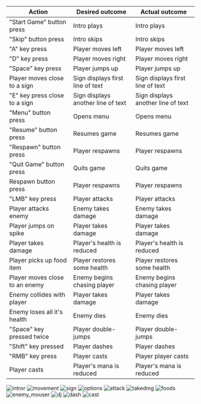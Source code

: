 


| Action        | Desired outcome    | Actual outcome     |
| ------------- | ------------------ | ------------------ |
| "Start Game" button press | Intro plays | Intro plays |
| "Skip" button press | Intro skips | Intro skips |
| "A" key press | Player moves left | Player moves left |
| "D" key press | Player moves right | Player moves right |
| "Space" key press | Player jumps up | Player jumps up |
| Player moves close to a sign | Sign displays first line of text | Sign displays first line of text |
| "E" key press close to a sign | Sign displays another line of text | Sign displays another line of text |
| "Menu" button press | Opens menu | Opens menu |
| "Resume" button press | Resumes game | Resumes game |
| "Respawn" button press | Player respawns | Player respawns |
| "Quit Game" button press | Quits game | Quits game |
| Respawn button press | Player respawns | Player respawns |
| "LMB" key press | Player attacks | Player attacks |
| Player attacks enemy | Enemy takes damage | Enemy takes damage |
| Player jumps on spike | Player takes damage | Player takes damage |
| Player takes damage | Player's health is reduced | Player's health is reduced |
| Player picks up food item | Player restores some health | Player restores some health |
| Player moves close to an enemy | Enemy begins chasing player | Enemy begins chasing player |
| Enemy collides with player | Player takes damage | Player takes damage |
| Enemy loses all it's health | Enemy dies | Enemy dies |
| "Space" key pressed twice | Player double-jumps | Player double-jumps |
| "Shift" key pressed | Player dashes | Player dashes |
| "RMB" key press | Player casts | Player player casts |
| Player casts | Player's mana is reduced | Player's mana is reduced |


![intror](https://github.com/user-attachments/assets/4aec50bb-397a-4f12-a657-8cf3cfdf6d03)
![movement](https://github.com/user-attachments/assets/f08faf10-88b5-4249-aef9-5ecd11a79684)
![sign](https://github.com/user-attachments/assets/491f6601-364f-4ffa-82fc-d4dcefa591e4)
![options](https://github.com/user-attachments/assets/65cfea88-f77c-48d1-858d-2f814cdf88dd)
![attack](https://github.com/user-attachments/assets/ed33ac1c-2d5e-4687-8dc8-5ed4c12c6533)
![takedmg](https://github.com/user-attachments/assets/56c69fa4-7500-4c00-9c86-f5bbf918af5b)
![foods](https://github.com/user-attachments/assets/c5bab85c-918a-443c-a1b4-a831f3870739)
![enemy_mouser](https://github.com/user-attachments/assets/46993264-15f3-4010-8b2d-f71d6155bf58)
![dj](https://github.com/user-attachments/assets/ce5a52dd-840a-4b15-ac1e-f485c06a67a9)
![dash](https://github.com/user-attachments/assets/32e72df5-1792-4ea8-9657-e003df7d2c37)
![cast](https://github.com/user-attachments/assets/769dea84-1985-4b81-9268-b542b9913720)


